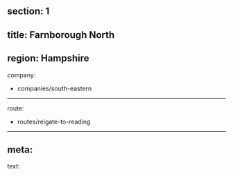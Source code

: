 section: 1
----
title: Farnborough North
----
region: Hampshire
----
company:
- companies/south-eastern
----
route:
- routes/reigate-to-reading
----
meta:
----
text:
